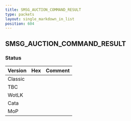 ```yaml
---
title: SMSG_AUCTION_COMMAND_RESULT
type: packets
layout: single_markdown_in_list
position: 604
---
```


## SMSG_AUCTION_COMMAND_RESULT

### Status

Version | Hex | Comment
---------- | ---------- | ---------- 
Classic |  |  
TBC |  |  
WotLK |  |  
Cata |  |  
MoP |  |  